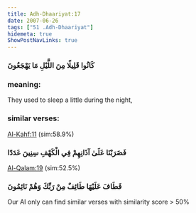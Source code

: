 ```yaml
---
title: Adh-Dhaariyat:17
date: 2007-06-26
tags: ["51 .Adh-Dhaariyat"]
hidemeta: true 
ShowPostNavLinks: true 
---
```

### كَانُوا قَلِيلًا مِنَ اللَّيْلِ مَا يَهْجَعُونَ
### meaning: 
They used to sleep a little during the night,
### similar verses: 

[Al-Kahf:11](/18/11) (sim:58.9%)

### فَضَرَبْنَا عَلَىٰ آذَانِهِمْ فِي الْكَهْفِ سِنِينَ عَدَدًا

[Al-Qalam:19](/68/19) (sim:52.5%)

### فَطَافَ عَلَيْهَا طَائِفٌ مِنْ رَبِّكَ وَهُمْ نَائِمُونَ

Our AI only can find similar verses with similarity score > 50% 


